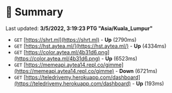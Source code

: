 # 📖 Summary
Last updated: **3/5/2022, 3:19:23 PTG "Asia/Kuala_Lumpur"**

- `GET` [https://shrt.ml](https://shrt.ml) - **Up** (2790ms)
- `GET` [https://hst.aytea.ml/](https://hst.aytea.ml/) - **Up** (4334ms)
- `GET` [https://color.aytea.ml/4b31d6.png](https://color.aytea.ml/4b31d6.png) - **Up** (6523ms)
- `GET` [https://memeapi.aytea14.repl.co/gimme](https://memeapi.aytea14.repl.co/gimme) - **Down** (6721ms)
- `GET` [https://teledrivemy.herokuapp.com/dashboard](https://teledrivemy.herokuapp.com/dashboard) - **Up** (193ms)
